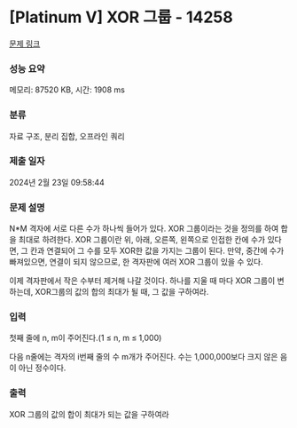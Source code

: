 # [Platinum V] XOR 그룹 - 14258 

[문제 링크](https://www.acmicpc.net/problem/14258) 

### 성능 요약

메모리: 87520 KB, 시간: 1908 ms

### 분류

자료 구조, 분리 집합, 오프라인 쿼리

### 제출 일자

2024년 2월 23일 09:58:44

### 문제 설명

<p>N*M 격자에 서로 다른 수가 하나씩 들어가 있다. XOR 그룹이라는 것을 정의를 하여 합을 최대로 하려한다. XOR 그룹이란 위, 아래, 오른쪽, 왼쪽으로 인접한 칸에 수가 있다면, 그 칸과 연결되어 그 수를 모두 XOR한 값을 가지는 그룹이 된다. 만약, 중간에 수가 빠져있으면, 연결이 되지 않으므로, 한 격자판에 여러 XOR 그룹이 있을 수 있다.</p>

<p>이제 격자판에서 작은 수부터 제거해 나갈 것이다. 하나를 지울 때 마다 XOR 그룹이 변하는데, XOR그룹의 값의 합의 최대가 될 때, 그 값을 구하여라.</p>

### 입력 

 <p>첫째 줄에 n, m이 주어진다.(1 ≤ n, m ≤ 1,000)</p>

<p>다음 n줄에는 격자의 i번째 줄의 수 m개가 주어진다. 수는 1,000,000보다 크지 않은 음이 아닌 정수이다.</p>

### 출력 

 <p>XOR 그룹의 값의 합이 최대가 되는 값을 구하여라</p>

